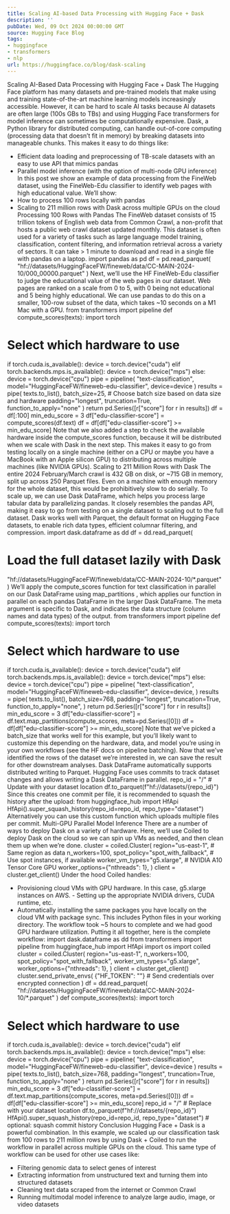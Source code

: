 ```yaml
---
title: Scaling AI-based Data Processing with Hugging Face + Dask
description: ''
pubDate: Wed, 09 Oct 2024 00:00:00 GMT
source: Hugging Face Blog
tags:
- huggingface
- transformers
- nlp
url: https://huggingface.co/blog/dask-scaling
---
```


Scaling AI-Based Data Processing with Hugging Face + Dask
The Hugging Face platform has many datasets and pre-trained models that make using and training state-of-the-art machine learning models increasingly accessible. However, it can be hard to scale AI tasks because AI datasets are often large (100s GBs to TBs) and using Hugging Face transformers for model inference can sometimes be computationally expensive.
Dask, a Python library for distributed computing, can handle out-of-core computing (processing data that doesn’t fit in memory) by breaking datasets into manageable chunks. This makes it easy to do things like:
- Efficient data loading and preprocessing of TB-scale datasets with an easy to use API that mimics pandas
- Parallel model inference (with the option of multi-node GPU inference)
In this post we show an example of data processing from the FineWeb dataset, using the FineWeb-Edu classifier to identify web pages with high educational value. We’ll show:
- How to process 100 rows locally with pandas
- Scaling to 211 million rows with Dask across multiple GPUs on the cloud
Processing 100 Rows with Pandas
The FineWeb dataset consists of 15 trillion tokens of English web data from Common Crawl, a non-profit that hosts a public web crawl dataset updated monthly. This dataset is often used for a variety of tasks such as large language model training, classification, content filtering, and information retrieval across a variety of sectors.
It can take > 1 minute to download and read in a single file with pandas on a laptop.
import pandas as pd
df = pd.read_parquet(
"hf://datasets/HuggingFaceFW/fineweb/data/CC-MAIN-2024-10/000_00000.parquet"
)
Next, we’ll use the HF FineWeb-Edu classifier to judge the educational value of the web pages in our dataset. Web pages are ranked on a scale from 0 to 5, with 0 being not educational and 5 being highly educational. We can use pandas to do this on a smaller, 100-row subset of the data, which takes ~10 seconds on a M1 Mac with a GPU.
from transformers import pipeline
def compute_scores(texts):
import torch
# Select which hardware to use
if torch.cuda.is_available():
device = torch.device("cuda")
elif torch.backends.mps.is_available():
device = torch.device("mps")
else:
device = torch.device("cpu")
pipe = pipeline(
"text-classification",
model="HuggingFaceFW/fineweb-edu-classifier",
device=device
)
results = pipe(
texts.to_list(),
batch_size=25, # Choose batch size based on data size and hardware
padding="longest",
truncation=True,
function_to_apply="none"
)
return pd.Series([r["score"] for r in results])
df = df[:100]
min_edu_score = 3
df["edu-classifier-score"] = compute_scores(df.text)
df = df[df["edu-classifier-score"] >= min_edu_score]
Note that we also added a step to check the available hardware inside the compute_scores
function, because it will be distributed when we scale with Dask in the next step. This makes it easy to go from testing locally on a single machine (either on a CPU or maybe you have a MacBook with an Apple silicon GPU) to distributing across multiple machines (like NVIDIA GPUs).
Scaling to 211 Million Rows with Dask
The entire 2024 February/March crawl is 432 GB on disk, or ~715 GB in memory, split up across 250 Parquet files. Even on a machine with enough memory for the whole dataset, this would be prohibitively slow to do serially.
To scale up, we can use Dask DataFrame, which helps you process large tabular data by parallelizing pandas. It closely resembles the pandas API, making it easy to go from testing on a single dataset to scaling out to the full dataset. Dask works well with Parquet, the default format on Hugging Face datasets, to enable rich data types, efficient columnar filtering, and compression.
import dask.dataframe as dd
df = dd.read_parquet(
# Load the full dataset lazily with Dask
"hf://datasets/HuggingFaceFW/fineweb/data/CC-MAIN-2024-10/*.parquet"
)
We’ll apply the compute_scores
function for text classification in parallel on our Dask DataFrame using map_partitions
, which applies our function in parallel on each pandas DataFrame in the larger Dask DataFrame. The meta
argument is specific to Dask, and indicates the data structure (column names and data types) of the output.
from transformers import pipeline
def compute_scores(texts):
import torch
# Select which hardware to use
if torch.cuda.is_available():
device = torch.device("cuda")
elif torch.backends.mps.is_available():
device = torch.device("mps")
else:
device = torch.device("cpu")
pipe = pipeline(
"text-classification",
model="HuggingFaceFW/fineweb-edu-classifier",
device=device,
)
results = pipe(
texts.to_list(),
batch_size=768,
padding="longest",
truncation=True,
function_to_apply="none",
)
return pd.Series([r["score"] for r in results])
min_edu_score = 3
df["edu-classifier-score"] = df.text.map_partitions(compute_scores, meta=pd.Series([0]))
df = df[df["edu-classifier-score"] >= min_edu_score]
Note that we’ve picked a batch_size
that works well for this example, but you’ll likely want to customize this depending on the hardware, data, and model you’re using in your own workflows (see the HF docs on pipeline batching).
Now that we’ve identified the rows of the dataset we’re interested in, we can save the result for other downstream analyses. Dask DataFrame automatically supports distributed writing to Parquet. Hugging Face uses commits to track dataset changes and allows writing a Dask DataFrame in parallel.
repo_id = "<your-hf-user>/<your-dataset-name>" # Update with your dataset location
df.to_parquet(f"hf://datasets/{repo_id}")
Since this creates one commit per file, it is recommended to squash the history after the upload:
from huggingface_hub import HfApi
HfApi().super_squash_history(repo_id=repo_id, repo_type="dataset")
Alternatively you can use this custom function which uploads multiple files per commit.
Multi-GPU Parallel Model Inference
There are a number of ways to deploy Dask on a variety of hardware. Here, we’ll use Coiled to deploy Dask on the cloud so we can spin up VMs as needed, and then clean them up when we’re done.
cluster = coiled.Cluster(
region="us-east-1", # Same region as data
n_workers=100,
spot_policy="spot_with_fallback", # Use spot instances, if available
worker_vm_types="g5.xlarge", # NVIDIA A10 Tensor Core GPU
worker_options={"nthreads": 1},
)
client = cluster.get_client()
Under the hood Coiled handles:
- Provisioning cloud VMs with GPU hardware. In this case,
g5.xlarge
instances on AWS. - Setting up the appropriate NVIDIA drivers, CUDA runtime, etc.
- Automatically installing the same packages you have locally on the cloud VM with package sync. This includes Python files in your working directory.
The workflow took ~5 hours to complete and we had good GPU hardware utilization.
Putting it all together, here is the complete workflow:
import dask.dataframe as dd
from transformers import pipeline
from huggingface_hub import HfApi
import os
import coiled
cluster = coiled.Cluster(
region="us-east-1",
n_workers=100,
spot_policy="spot_with_fallback",
worker_vm_types="g5.xlarge",
worker_options={"nthreads": 1},
)
client = cluster.get_client()
cluster.send_private_envs(
{"HF_TOKEN": "<your-hf-token>"} # Send credentials over encrypted connection
)
df = dd.read_parquet(
"hf://datasets/HuggingFaceFW/fineweb/data/CC-MAIN-2024-10/*.parquet"
)
def compute_scores(texts):
import torch
# Select which hardware to use
if torch.cuda.is_available():
device = torch.device("cuda")
elif torch.backends.mps.is_available():
device = torch.device("mps")
else:
device = torch.device("cpu")
pipe = pipeline(
"text-classification",
model="HuggingFaceFW/fineweb-edu-classifier",
device=device
)
results = pipe(
texts.to_list(),
batch_size=768,
padding="longest",
truncation=True,
function_to_apply="none"
)
return pd.Series([r["score"] for r in results])
min_edu_score = 3
df["edu-classifier-score"] = df.text.map_partitions(compute_scores, meta=pd.Series([0]))
df = df[df["edu-classifier-score"] >= min_edu_score]
repo_id = "<your-hf-user>/<your-dataset-name>" # Replace with your dataset location
df.to_parquet(f"hf://datasets/{repo_id}")
HfApi().super_squash_history(repo_id=repo_id, repo_type="dataset") # optional: squash commit history
Conclusion
Hugging Face + Dask is a powerful combination. In this example, we scaled up our classification task from 100 rows to 211 million rows by using Dask + Coiled to run the workflow in parallel across multiple GPUs on the cloud.
This same type of workflow can be used for other use cases like:
- Filtering genomic data to select genes of interest
- Extracting information from unstructured text and turning them into structured datasets
- Cleaning text data scraped from the internet or Common Crawl
- Running multimodal model inference to analyze large audio, image, or video datasets